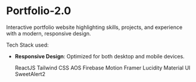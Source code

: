 # Portfolio-2.0
Interactive portfolio website highlighting skills, projects, and experience with a modern, responsive design.

Tech Stack used:
- **Responsive Design**: Optimized for both desktop and mobile devices.

  ReactJS
  Tailwind CSS
  AOS
  Firebase
  Motion Framer
  Lucidity
  Material UI
  SweetAlert2
